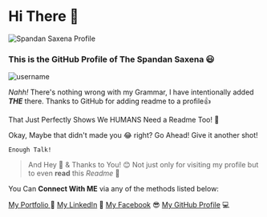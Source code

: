 # Hi There 👋

![Spandan Saxena Profile](https://i.ibb.co/mXjqF2t/banner-1.png)

### This is the GitHub Profile of **The** Spandan Saxena 😃

![username](https://media.giphy.com/media/LqsUJ3sF6hao0BDIHJ/giphy.gif)

*Nahh!* There's nothing wrong with my Grammar, I have intentionally added ***THE*** there. Thanks to GitHub for adding readme to a profile👍

That Just Perfectly Shows We HUMANS Need a Readme Too! 🤔

Okay, Maybe that didn't made you 😂 right? Go Ahead! Give it another shot!

    Enough Talk! 
  
> And Hey 👋 & Thanks to You! 😊 Not just only for visiting my profile
> but to even **read** this *Readme* 📔

You Can **Connect With ME** via any of the methods listed below:

[My Portfolio ](https://spandansaxena.codes/) 📖
[My LinkedIn](https://www.linkedin.com/in/spandn/) 🔗
[My Facebook](https://www.facebook.com/spandn.saxena/) 😎
[My GitHub Profile](https://github.com/the-rebooted-coder) 💻
